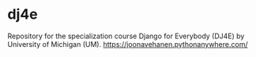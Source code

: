 # dj4e
Repository for the specialization course Django for Everybody (DJ4E) by University of Michigan (UM).  https://joonavehanen.pythonanywhere.com/
